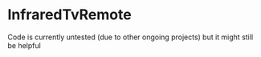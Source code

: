 # InfraredTvRemote
Code is currently untested (due to other ongoing projects) but it might still be helpful

